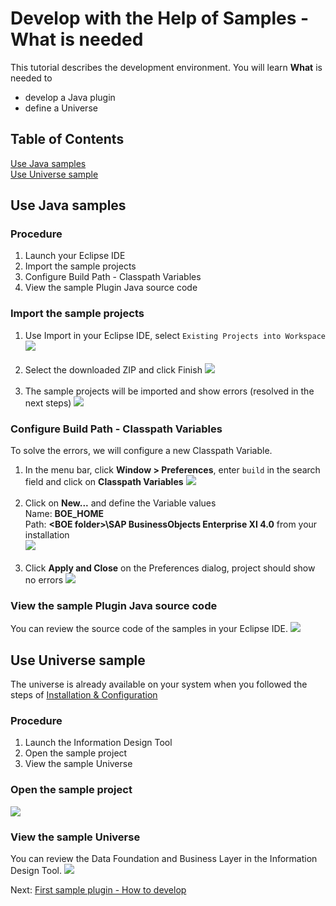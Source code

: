 # Develop with the Help of Samples - What is needed

This tutorial describes the development environment. You will learn **What** is needed to
* develop a Java plugin
* define a Universe

## Table of Contents
[Use Java samples](#useJav)  
[Use Universe sample](#useUnv)

<a name='useJava'>

## Use Java samples

### Procedure
1. Launch your Eclipse IDE
1. Import the sample projects
1. Configure Build Path - Classpath Variables
1. View the sample Plugin Java source code

### Import the sample projects
1. Use Import in your Eclipse IDE, select `Existing Projects into Workspace`
![](../z-images/JavaSamples/ImportProjects.png)<br/><br/>
1. Select the downloaded ZIP and click Finish
![](../z-images/JavaSamples/ImportArchive.png)<br/><br/>
1. The sample projects will be imported and show errors (resolved in the next steps)
![](../z-images/JavaSamples/Imported.png)  

### Configure Build Path - Classpath Variables
To solve the errors, we will configure a new Classpath Variable.  
1. In the menu bar, click **Window > Preferences**, enter `build` in the search field and click on **Classpath Variables**
![](../z-images/JavaSamples/PreferencesCPVariables.png)<br/><br/>
1. Click on **New...** and define the Variable values  
Name: **BOE_HOME**  
Path: **\<BOE folder\>\SAP BusinessObjects Enterprise XI 4.0** from your installation  
![](../z-images/JavaSamples/CPVarBOE_HOME.png)<br/><br/>
1. Click **Apply and Close** on the Preferences dialog, project should show no errors
![](../z-images/JavaSamples/ImportProjectsOk.png)

### View the sample Plugin Java source code
You can review the source code of the samples in your Eclipse IDE.
![](../z-images/JavaSamples/ViewSource.png)

 
<a name='useUnv'>

## Use Universe sample
The universe is already available on your system when you followed the steps of [Installation & Configuration](../../README.md#installation)

### Procedure
1. Launch the Information Design Tool
1. Open the sample project
1. View the sample Universe

### Open the sample project
![](../z-images/UnvSamples/Project.png)


### View the sample Universe
You can review the Data Foundation and Business Layer in the Information Design Tool.
![](../z-images/UnvSamples/ViewSource.png)


Next: [First sample plugin - How to develop](../Sample%20Plugin/README.md)  


